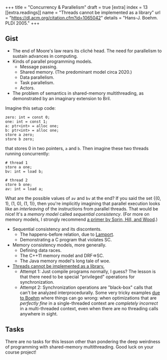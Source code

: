 +++
title = "Concurrency & Parallelism"
draft = true
[extra]
index = 13
[[extra.readings]]
name = "Threads cannot be implemented as a library"
url = "https://dl.acm.org/citation.cfm?id=1065042"
details = "Hans-J. Boehm. PLDI 2005."
+++
## Gist

* The end of Moore's law rears its cliché head. The need for parallelism to sustain advances in computing.
* Kinds of parallel programming models.
    * Message passing.
    * Shared memory. (The predominant model circa 2020.)
    * Data parallelism.
    * Task parallelism.
    * Actors.
* The problem of semantics in shared-memory multithreading, as demonstrated by an imaginary extension to Bril.

Imagine this setup code:

    zero: int = const 0;
    one: int = const 1;
    a: ptr<int> = alloc one;
    b: ptr<int> = alloc one;
    store a zero;
    store b zero;

that stores 0 in two pointers, `a` and `b`. Then imagine these two threads running concurrently:

    # thread 1
    store a one;
    bv: int = load b;

    # thread 2
    store b one;
    av: int = load a;

What are the possible values of `av` and `bv` at the end?
If you said the set {(0, 1), (1, 0), (1, 1)}, then you're implicitly imagining that parallel execution looks like an *interleaving* of the instructions from parallel threads.
That would be nice!
It's a *memory model* called *sequential consistency*.
(For more on memory models, I strongly recommend [a primer by Sorin, Hill, and Wood][primer].)

* Sequential consistency and its discontents.
    * The happens-before relation, due to [Lamport][].
    * Demonstrating a C program that violates SC.
* Memory consistency models, more generally.
    * Defining data races.
    * The C++11 memory model and DRF⇒SC.
    * The Java memory model's long tale of woe.
* [Threads cannot be implemented as a library.][boehm]
    * Attempt 1: Just compile programs normally, I guess? The lesson is that there need to be special "privileged" operations for synchronization.
    * Attempt 2: Synchronization operations are "black-box" calls that can't be analyzed interprocedurally. Some very tricky examples [due to Boehm][boehm] where things can go wrong: when optimizations that are *perfectly fine* in a single-threaded context are *completely incorrect* in a multi-threaded context, even when there are no threading calls anywhere in sight.

[lamport]: https://lamport.azurewebsites.net/pubs/time-clocks.pdf
[boehm]: https://dl.acm.org/citation.cfm?id=1065042
[primer]: https://course.ece.cmu.edu/~ece847c/S15/lib/exe/fetch.php?media=part2_2_sorin12.pdf

## Tasks

There are no tasks for this lesson other than pondering the deep weirdness of programming with shared-memory multithreading.
Good luck on your course project!
